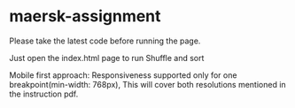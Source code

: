 # maersk-assignment

Please take the latest code before running the page. 

Just open the index.html page to run Shuffle and sort

Mobile first approach:
Responsiveness supported only for one breakpoint(min-width: 768px), This will cover both resolutions  mentioned in the instruction pdf.